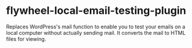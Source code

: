 # flywheel-local-email-testing-plugin
Replaces WordPress's mail function to enable you to test your emails on a local computer without actually sending mail. It converts the mail to HTML files for viewing. 
